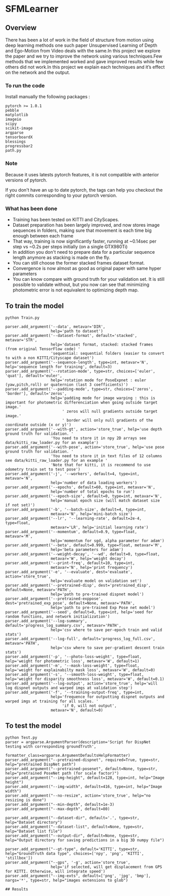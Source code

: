 # SFMLearner 
## Overview 
There has been a lot of work in the field of structure from motion using deep learning methods one such paper Unsupervised Learning of Depth and Ego-Motion from Video deals with the same.In this project we explore the paper and we try to improve the network using various techniques.Few methods that we implemented worked and gave improved results while few others did not work.In this project we explain each techniques and it’s effect on the network and the output.

### To run the code
Install manually the following packages :

```
pytorch >= 1.0.1
pebble
matplotlib
imageio
scipy
scikit-image
argparse
tensorboardX
blessings
progressbar2
path.py
```
### Note
Because it uses latests pytorch features, it is not compatible with anterior versions of pytorch.

If you don't have an up to date pytorch, the tags can help you checkout the right commits corresponding to your pytorch version.

### What has been done

* Training has been tested on KITTI and CityScapes.
* Dataset preparation has been largely improved, and now stores image sequences in folders, making sure that movement is each time big enough between each frame
* That way, training is now significantly faster, running at ~0.14sec per step vs ~0.2s per steps initially (on a single GTX980Ti)
* In addition you don't need to prepare data for a particular sequence length anymore as stacking is made on the fly.
* You can still choose the former stacked frames dataset format.
* Convergence is now almost as good as original paper with same hyper parameters
* You can know compare with ground truth for your validation set. It is still possible to validate without, but you now can see that minimizing photometric error is not equivalent to optimizing depth map.


## To train the model 

```
python Train.py 

parser.add_argument('--data', metavar='DIR',
                    help='path to dataset')
parser.add_argument('--dataset-format', default='stacked', metavar='STR',
                    help='dataset format, stacked: stacked frames (from original TensorFlow code) '
                    'sequential: sequential folders (easier to convert to with a non KITTI/Cityscape dataset')
parser.add_argument('--sequence-length', type=int, metavar='N', help='sequence length for training', default=3)
parser.add_argument('--rotation-mode', type=str, choices=['euler', 'quat'], default='euler',
                    help='rotation mode for PoseExpnet : euler (yaw,pitch,roll) or quaternion (last 3 coefficients)')
parser.add_argument('--padding-mode', type=str, choices=['zeros', 'border'], default='zeros',
                    help='padding mode for image warping : this is important for photometric differenciation when going outside target image.'
                         ' zeros will null gradients outside target image.'
                         ' border will only null gradients of the coordinate outside (x or y)')
parser.add_argument('--with-gt', action='store_true', help='use depth ground truth for validation. '
                    'You need to store it in npy 2D arrays see data/kitti_raw_loader.py for an example')
parser.add_argument('--with-pose', action='store_true', help='use pose ground truth for validation. '
                    'You need to store it in text files of 12 columns see data/kitti_raw_loader.py for an example '
                    'Note that for kitti, it is recommend to use odometry train set to test pose')
parser.add_argument('-j', '--workers', default=4, type=int, metavar='N',
                    help='number of data loading workers')
parser.add_argument('--epochs', default=60, type=int, metavar='N',
                    help='number of total epochs to run')
parser.add_argument('--epoch-size', default=0, type=int, metavar='N',
                    help='manual epoch size (will match dataset size if not set)')
parser.add_argument('-b', '--batch-size', default=4, type=int,
                    metavar='N', help='mini-batch size')
parser.add_argument('--lr', '--learning-rate', default=2e-4, type=float,
                    metavar='LR', help='initial learning rate')
parser.add_argument('--momentum', default=0.9, type=float, metavar='M',
                    help='momentum for sgd, alpha parameter for adam')
parser.add_argument('--beta', default=0.999, type=float, metavar='M',
                    help='beta parameters for adam')
parser.add_argument('--weight-decay', '--wd', default=0, type=float,
                    metavar='W', help='weight decay')
parser.add_argument('--print-freq', default=10, type=int,
                    metavar='N', help='print frequency')
parser.add_argument('-e', '--evaluate', dest='evaluate', action='store_true',
                    help='evaluate model on validation set')
parser.add_argument('--pretrained-disp', dest='pretrained_disp', default=None, metavar='PATH',
                    help='path to pre-trained dispnet model')
parser.add_argument('--pretrained-exppose', dest='pretrained_exp_pose', default=None, metavar='PATH',
                    help='path to pre-trained Exp Pose net model')
parser.add_argument('--seed', default=0, type=int, help='seed for random functions, and network initialization')
parser.add_argument('--log-summary', default='progress_log_summary.csv', metavar='PATH',
                    help='csv where to save per-epoch train and valid stats')
parser.add_argument('--log-full', default='progress_log_full.csv', metavar='PATH',
                    help='csv where to save per-gradient descent train stats')
parser.add_argument('-p', '--photo-loss-weight', type=float, help='weight for photometric loss', metavar='W', default=1)
parser.add_argument('-m', '--mask-loss-weight', type=float, help='weight for explainabilty mask loss', metavar='W', default=0)
parser.add_argument('-s', '--smooth-loss-weight', type=float, help='weight for disparity smoothness loss', metavar='W', default=0.1)
parser.add_argument('--log-output', action='store_true', help='will log dispnet outputs and warped imgs at validation step')
parser.add_argument('-f', '--training-output-freq', type=int,
                    help='frequence for outputting dispnet outputs and warped imgs at training for all scales. '
                         'if 0, will not output',
                    metavar='N', default=0)

```

## To test the model 
```
python Test.py
parser = argparse.ArgumentParser(description='Script for DispNet testing with corresponding groundTruth',
                                 formatter_class=argparse.ArgumentDefaultsHelpFormatter)
parser.add_argument("--pretrained-dispnet", required=True, type=str, help="pretrained DispNet path")
parser.add_argument("--pretrained-posenet", default=None, type=str, help="pretrained PoseNet path (for scale factor)")
parser.add_argument("--img-height", default=128, type=int, help="Image height")
parser.add_argument("--img-width", default=416, type=int, help="Image width")
parser.add_argument("--no-resize", action='store_true', help="no resizing is done")
parser.add_argument("--min-depth", default=1e-3)
parser.add_argument("--max-depth", default=80)

parser.add_argument("--dataset-dir", default='.', type=str, help="Dataset directory")
parser.add_argument("--dataset-list", default=None, type=str, help="Dataset list file")
parser.add_argument("--output-dir", default=None, type=str, help="Output directory for saving predictions in a big 3D numpy file")

parser.add_argument("--gt-type", default='KITTI', type=str, help="GroundTruth data type", choices=['npy', 'png', 'KITTI', 'stillbox'])
parser.add_argument("--gps", '-g', action='store_true',
                    help='if selected, will get displacement from GPS for KITTI. Otherwise, will integrate speed')
parser.add_argument("--img-exts", default=['png', 'jpg', 'bmp'], nargs='*', type=str, help="images extensions to glob")

## Results 
